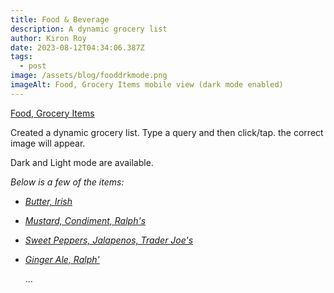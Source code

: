 ```yaml
---
title: Food & Beverage
description: A dynamic grocery list
author: Kiron Roy
date: 2023-08-12T04:34:06.387Z
tags:
  - post
image: /assets/blog/fooddrkmode.png
imageAlt: Food, Grocery Items mobile view (dark mode enabled)
---
```

[Food, Grocery Items](https://kironroy.dev/food_items/food_groceries)

<!--StartFragment-->

Created a dynamic grocery list. Type a query and then click/tap. the correct image will appear.

D﻿ark and Light mode are available.

<!--EndFragment-->

*B﻿elow is a few of the items:*

* *[Butter, Irish](https://kironroy.dev/food_items/food_groceries#butter)*
* *[Mustard, Condiment, Ralph's](https://kironroy.dev/food_items/food_groceries#mustard)*
* *[Sweet Peppers, Jalapenos, Trader Joe's](https://kironroy.dev/food_items/food_groceries#sweet_peppers)*
* *[Ginger Ale, Ralph'](https://kironroy.dev/food_items/food_groceries#ginger_ale)*

  .﻿..

<!--EndFragment-->